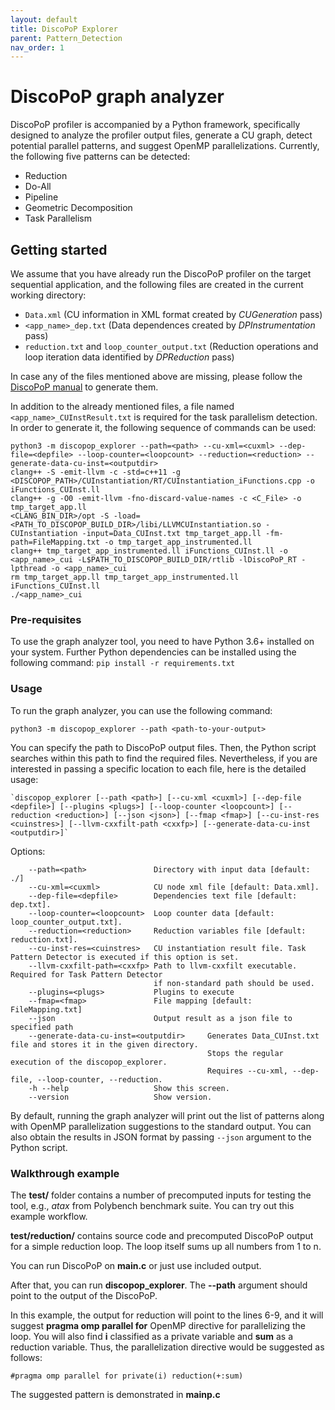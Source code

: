```yaml
---
layout: default
title: DiscoPoP Explorer
parent: Pattern_Detection
nav_order: 1
---
```



# DiscoPoP graph analyzer
DiscoPoP profiler is accompanied by a Python framework, specifically designed to analyze the profiler output files, generate a CU graph, detect potential parallel patterns, and suggest OpenMP parallelizations.
Currently, the following five patterns can be detected:
* Reduction
* Do-All
* Pipeline
* Geometric Decomposition
* Task Parallelism

## Getting started
We assume that you have already run the DiscoPoP profiler on the target sequential application, and the following files are created in the current working directory:
* `Data.xml` (CU information in XML format created by *CUGeneration* pass)
* `<app_name>_dep.txt` (Data dependences created by *DPInstrumentation* pass)
* `reduction.txt` and `loop_counter_output.txt` (Reduction operations and loop iteration data identified by *DPReduction* pass)

In case any of the files mentioned above are missing, please follow the [DiscoPoP manual](../README.md) to generate them.

In addition to the already mentioned files, a file named `<app_name>_CUInstResult.txt` is required for the task parallelism detection.
In order to generate it, the following sequence of commands can be used:
```
python3 -m discopop_explorer --path=<path> --cu-xml=<cuxml> --dep-file=<depfile> --loop-counter=<loopcount> --reduction=<reduction> --generate-data-cu-inst=<outputdir>
clang++ -S -emit-llvm -c -std=c++11 -g <DISCOPOP_PATH>/CUInstantiation/RT/CUInstantiation_iFunctions.cpp -o iFunctions_CUInst.ll
clang++ -g -O0 -emit-llvm -fno-discard-value-names -c <C_File> -o tmp_target_app.ll
<CLANG_BIN_DIR>/opt -S -load=<PATH_TO_DISCOPOP_BUILD_DIR>/libi/LLVMCUInstantiation.so -CUInstantiation -input=Data_CUInst.txt tmp_target_app.ll -fm-path=FileMapping.txt -o tmp_target_app_instrumented.ll
clang++ tmp_target_app_instrumented.ll iFunctions_CUInst.ll -o <app_name>_cui -L$PATH_TO_DISCOPOP_BUILD_DIR/rtlib -lDiscoPoP_RT -lpthread -o <app_name>_cui
rm tmp_target_app.ll tmp_target_app_instrumented.ll iFunctions_CUInst.ll
./<app_name>_cui
```


### Pre-requisites
To use the graph analyzer tool, you need to have Python 3.6+ installed on your system. Further Python dependencies can be installed using the following command:
`pip install -r requirements.txt`

### Usage
To run the graph analyzer, you can use the following command:

`python3 -m discopop_explorer --path <path-to-your-output>`

You can specify the path to DiscoPoP output files. Then, the Python script searches within this path to find the required files. Nevertheless, if you are interested in passing a specific location to each file, here is the detailed usage:

    `discopop_explorer [--path <path>] [--cu-xml <cuxml>] [--dep-file <depfile>] [--plugins <plugs>] [--loop-counter <loopcount>] [--reduction <reduction>] [--json <json>] [--fmap <fmap>] [--cu-inst-res <cuinstres>] [--llvm-cxxfilt-path <cxxfp>] [--generate-data-cu-inst <outputdir>]`

Options:
```
    --path=<path>               Directory with input data [default: ./]
    --cu-xml=<cuxml>            CU node xml file [default: Data.xml].
    --dep-file=<depfile>        Dependencies text file [default: dep.txt].
    --loop-counter=<loopcount>  Loop counter data [default: loop_counter_output.txt].
    --reduction=<reduction>     Reduction variables file [default: reduction.txt].
    --cu-inst-res=<cuinstres>   CU instantiation result file. Task Pattern Detector is executed if this option is set.
    --llvm-cxxfilt-path=<cxxfp> Path to llvm-cxxfilt executable. Required for Task Pattern Detector
                                if non-standard path should be used.
    --plugins=<plugs>           Plugins to execute
    --fmap=<fmap>               File mapping [default: FileMapping.txt]
    --json                      Output result as a json file to specified path
    --generate-data-cu-inst=<outputdir>     Generates Data_CUInst.txt file and stores it in the given directory.
                                            Stops the regular execution of the discopop_explorer.
                                            Requires --cu-xml, --dep-file, --loop-counter, --reduction.
    -h --help                   Show this screen.
    --version                   Show version.
```

By default, running the graph analyzer will print out the list of patterns along with OpenMP parallelization suggestions to the standard output. You can also obtain the results in JSON format by passing `--json` argument to the Python script.

### Walkthrough example
The **test/** folder contains a number of precomputed inputs for testing the tool, e.g., *atax* from Polybench benchmark suite.
You can try out this example workflow.

**test/reduction/** contains source code and precomputed DiscoPoP output for a simple reduction loop.
The loop itself sums up all numbers from 1 to n.

You can run DiscoPoP on **main.c** or just use included output.

After that, you can run **discopop_explorer**. The **--path** argument should point to the output of the DiscoPoP.

In this example, the output for reduction will point to the lines 6-9, and it will suggest **pragma omp parallel for** OpenMP directive for parallelizing the loop.
You will also find **i** classified as a private variable and **sum** as a reduction variable. Thus, the parallelization directive would be suggested as follows:

```#pragma omp parallel for private(i) reduction(+:sum)```

The suggested pattern is demonstrated in **mainp.c**
